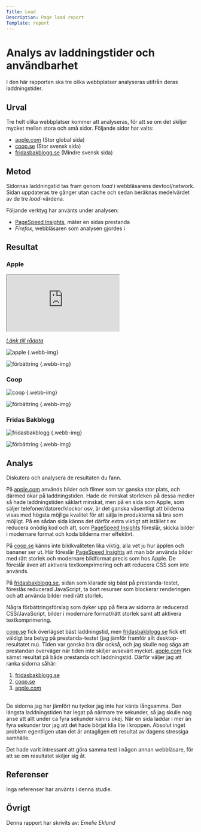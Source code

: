 ```yaml
---
Title: Load
Description: Page load report
Template: report
---
```


Analys av laddningstider och användbarhet
=========================================

I den här rapporten ska tre olika webbplatser analyseras utifrån deras laddningstider.

Urval
-----------------------

Tre helt olika webbplatser kommer att analyseras, för att se om det skiljer mycket mellan stora och små sidor. Följande sidor har valts:

- <a href="https://apple.com" target="_blank">apple.com</a> (Stor global sida)
- <a href="https://coop.se" target="_blank">coop.se</a> (Stor svensk sida)
- <a href="https://fridasbakblogg.se" target="_blank">fridasbakblogg.se</a> (Mindre svensk sida)

Metod
-----------------------

Sidornas laddningstid tas fram genom <i>load</i> i webbläsarens devtool/network. Sidan uppdateras tre gånger utan cache och sedan beräknas medelvärdet av de tre <i>load</i>-värdena.

Följande verktyg har använts under analysen:

- <a href="https://pagespeed.web.dev/" target="_blank">PageSpeed Insights</a>, mäter en sidas prestanda
- <i>Firefox</i>, webbläsaren som analysen gjordes i

Resultat
-----------------------

<h3>Apple</h3>

<iframe src="https://docs.google.com/spreadsheets/d/e/2PACX-1vSaXDPPelxVNFnexRH6FSZrBm4PEoMiv8U0MsgYISa17i2SdB5xr2ldqXL04aAISwyAj9gPokRGEB5L/pubhtml?gid=0&amp;single=true&amp;widget=true&amp;headers=false" class="sheet"></iframe>

<a href="https://docs.google.com/spreadsheets/d/1YwWFPrBpnt6B-cJD8avu7UPTF120QjOrtcK8cpFTBTI/edit?usp=sharing" target="_blank"><i>Länk till rådata</i></a>

![apple](../assets/img/apple.png) {.webb-img}

![förbättring](../assets/img/improve_apple.png) {.webb-img}

<h3>Coop</h3>

![coop](../assets/img/coop.png) {.webb-img}

![förbättring](../assets/img/improve_coop.png) {.webb-img}

<h3>Fridas Bakblogg</h3>

![fridasbakblogg](../assets/img/fridasbakblogg.png) {.webb-img}

![förbättring](../assets/img/improve_fbb.png) {.webb-img}

Analys
-----------------------

Diskutera och analysera de resultaten du fann.

På <a href="https://apple.com" target="_blank">apple.com</a> används bilder och filmer som tar ganska stor plats, och därmed ökar på laddningstiden. Hade de minskat storleken på dessa medier så hade laddningstiden såklart minskat, men på en sida som Apple, som säljer telefoner/datorer/klockor osv, är det ganska väsentligt att bilderna visas med högsta möjliga kvalitet för att sälja in produkterna så bra som möjligt. På en sådan sida känns det därför extra viktigt att istället t ex reducera onödig kod och att, som <a href="https://pagespeed.web.dev/" target="_blank">PageSpeed Insights</a> föreslår, skicka bilder i modernare format och koda bilderna mer effektivt.

På <a href="https://coop.se" target="_blank">coop.se</a> känns inte bildkvaliteten lika viktig, alla vet ju hur äpplen och bananer ser ut. Här föreslår <a href="https://pagespeed.web.dev/" target="_blank">PageSpeed Insights</a> att man bör använda bilder med rätt storlek och modernare bildformat precis som hos Apple. De föreslår även att aktivera textkomprimering och att reducera CSS som inte används.

På <a href="https://fridasbakblogg.se" target="_blank">fridasbakblogg.se</a>, sidan som klarade sig bäst på prestanda-testet, föreslås reducerad JavaScript, ta bort resurser som blockerar renderingen och att använda bilder med rätt storlek.

Några förbättringsförslag som dyker upp på flera av sidorna är reducerad CSS/JavaScript, bilder i modernare format/rätt storlek samt att aktivera textkomprimering.

<a href="https://coop.se" target="_blank">coop.se</a> fick överlägset bäst laddningstid, men <a href="https://fridasbakblogg.se" target="_blank">fridasbakblogg.se</a> fick ett väldigt bra betyg på prestanda-testet (jag jämför framför allt desktop-resultatet nu). Tiden var ganska bra där också, och jag skulle nog säga att prestandan överväger när tiden inte skiljer avsevärt mycket. <a href="https://apple.com" target="_blank">apple.com</a> fick sämst resultat på både prestanda och laddningstid. Därför väljer jag att ranka sidorna såhär:

1. <a href="https://fridasbakblogg.se" target="_blank">fridasbakblogg.se</a>
2. <a href="https://coop.se" target="_blank">coop.se</a>
3. <a href="https://apple.com" target="_blank">apple.com</a>

<br>
De sidorna jag har jämfört nu tycker jag inte har känts långsamma. Den längsta laddningstiden har legat på närmare tre sekunder, så jag skulle nog anse att allt under ca fyra sekunder känns okej. När en sida laddar i mer än fyra sekunder tror jag att det hade börjat klia lite i kroppen. Absolut inget problem egentligen utan det är antagligen ett resultat av dagens stressiga samhälle.

Det hade varit intressant att göra samma test i någon annan webbläsare, för att se om resultatet skiljer sig åt.

Referenser
-----------------------

Inga referenser har använts i denna studie.

Övrigt
-----------------------

Denna rapport har skrivits av: <i>Emelie Eklund</i>
